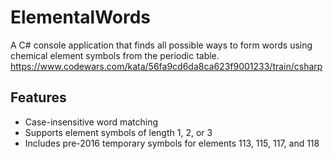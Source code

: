 # ElementalWords

A C# console application that finds all possible ways to form words using chemical element symbols from the periodic table.
https://www.codewars.com/kata/56fa9cd6da8ca623f9001233/train/csharp

## Features
- Case-insensitive word matching
- Supports element symbols of length 1, 2, or 3
- Includes pre-2016 temporary symbols for elements 113, 115, 117, and 118
